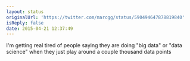 ```yaml
---
layout: status
originalUrl: 'https://twitter.com/marcgg/status/590494647878819840'
isReply: false
date: 2015-04-21 12:37:49
---
```


I'm getting real tired of people saying they are doing "big data" or "data science" when they just play around a couple thousand data points

